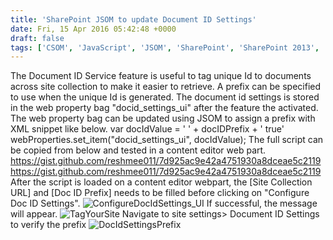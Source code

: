 ```yaml
---
title: 'SharePoint JSOM to update Document ID Settings'
date: Fri, 15 Apr 2016 05:42:48 +0000
draft: false
tags: ['CSOM', 'JavaScript', 'JSOM', 'SharePoint', 'SharePoint 2013', 'SharePoint add-in', 'SharePoint JSOM DocumentID Settings Web Properties', 'SharePoint Online']
---
```


The Document ID Service feature is useful to tag unique Id to documents across site collection to make it easier to retrieve. A prefix can be specified to use when the unique Id is generated. The document id settings is stored in the web property bag "docid\_settings\_ui" after the feature the activated. The web property bag can be updated using JSOM to assign a prefix with XML snippet like below. var docIdValue = '<?xml version="1.0" encoding="utf-16"?><DocIdUiSettings xmlns:xsi="http://www.w3.org/2001/XMLSchema-instance" xmlns:xsd="http://www.w3.org/2001/XMLSchema"> <Prefix>' + docIDPrefix + '</Prefix> <AssignmentEnabled>true</AssignmentEnabled></DocIdUiSettings>' webProperties.set\_item("docid\_settings\_ui", docIdValue); The full script can be copied from below and tested in a content editor web part. https://gist.github.com/reshmee011/7d925ac9e42a4751930a8dceae5c2119 https://gist.github.com/reshmee011/7d925ac9e42a4751930a8dceae5c2119 After the script is loaded on a content editor webpart, the \[Site Collection URL\] and \[Doc ID Prefix\] needs to be filled before clicking on "Configure Doc ID Settings". ![ConfigureDocIdSettings_UI](https://reshmeeauckloo.files.wordpress.com/2016/04/configuredocidsettings_ui.png) If successful, the message will appear. ![TagYourSite](https://reshmeeauckloo.files.wordpress.com/2016/04/tagyoursite.png) Navigate to site settings> Document ID Settings to verify the prefix ![DocIdSettingsPrefix](https://reshmeeauckloo.files.wordpress.com/2016/04/docidsettingsprefix.png)
